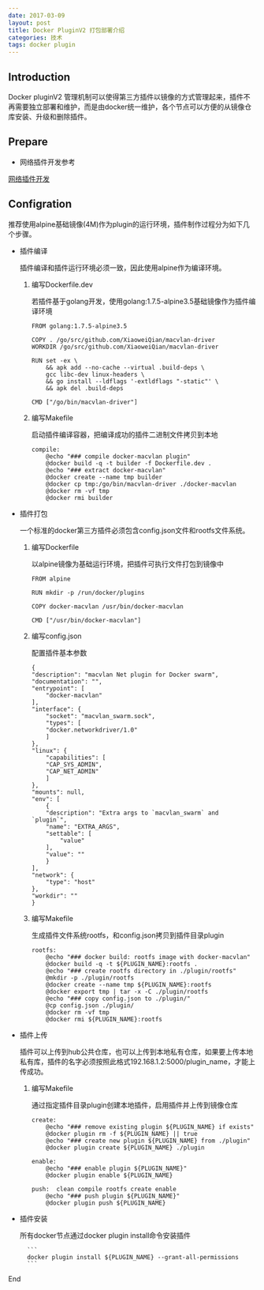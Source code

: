 ```yaml
---
date: 2017-03-09
layout: post
title: Docker PluginV2 打包部署介绍
categories: 技术
tags: docker plugin
---
```


## Introduction

Docker pluginV2 管理机制可以使得第三方插件以镜像的方式管理起来，插件不再需要独立部署和维护，而是由docker统一维护，各个节点可以方便的从镜像仓库安装、升级和删除插件。

## Prepare

* 网络插件开发参考

[网络插件开发](https://xiaoweiqian.github.io/note/docker-network-remote-driver/)

## Configration

推荐使用alpine基础镜像(4M)作为plugin的运行环境，插件制作过程分为如下几个步骤。

* 插件编译

    插件编译和插件运行环境必须一致，因此使用alpine作为编译环境。

    1. 编写Dockerfile.dev

        若插件基于golang开发，使用golang:1.7.5-alpine3.5基础镜像作为插件编译环境

        ```
        FROM golang:1.7.5-alpine3.5

        COPY . /go/src/github.com/XiaoweiQian/macvlan-driver
        WORKDIR /go/src/github.com/XiaoweiQian/macvlan-driver

        RUN set -ex \
            && apk add --no-cache --virtual .build-deps \
            gcc libc-dev linux-headers \
            && go install --ldflags '-extldflags "-static"' \
            && apk del .build-deps

        CMD ["/go/bin/macvlan-driver"]

        ```

    2. 编写Makefile

        启动插件编译容器，把编译成功的插件二进制文件拷贝到本地

        ```
        compile:
            @echo "### compile docker-macvlan plugin"
            @docker build -q -t builder -f Dockerfile.dev .
            @echo "### extract docker-macvlan"
            @docker create --name tmp builder
            @docker cp tmp:/go/bin/macvlan-driver ./docker-macvlan
            @docker rm -vf tmp
            @docker rmi builder
        ```

* 插件打包

    一个标准的docker第三方插件必须包含config.json文件和rootfs文件系统。

    1. 编写Dockerfile

        以alpine镜像为基础运行环境，把插件可执行文件打包到镜像中

        ```
        FROM alpine

        RUN mkdir -p /run/docker/plugins

        COPY docker-macvlan /usr/bin/docker-macvlan

        CMD ["/usr/bin/docker-macvlan"]
        ```

    2. 编写config.json

        配置插件基本参数

        ```
        {
        "description": "macvlan Net plugin for Docker swarm",
        "documentation": "",
        "entrypoint": [
            "docker-macvlan"
        ],
        "interface": {
            "socket": "macvlan_swarm.sock",
            "types": [
            "docker.networkdriver/1.0"
            ]
        },
        "linux": {
            "capabilities": [
            "CAP_SYS_ADMIN",
            "CAP_NET_ADMIN"
            ]
        },
        "mounts": null,
        "env": [
            {
            "description": "Extra args to `macvlan_swarm` and `plugin`",
            "name": "EXTRA_ARGS",
            "settable": [
                "value"
            ],
            "value": ""
            }
        ],
        "network": {
            "type": "host"
        },
        "workdir": ""
        }
        ```

    3. 编写Makefile

        生成插件文件系统rootfs，和config.json拷贝到插件目录plugin   

        ```
        rootfs:
            @echo "### docker build: rootfs image with docker-macvlan"
            @docker build -q -t ${PLUGIN_NAME}:rootfs .
            @echo "### create rootfs directory in ./plugin/rootfs"
            @mkdir -p ./plugin/rootfs
            @docker create --name tmp ${PLUGIN_NAME}:rootfs
            @docker export tmp | tar -x -C ./plugin/rootfs
            @echo "### copy config.json to ./plugin/"
            @cp config.json ./plugin/
            @docker rm -vf tmp
            @docker rmi ${PLUGIN_NAME}:rootfs 
        ```

* 插件上传

    插件可以上传到hub公共仓库，也可以上传到本地私有仓库，如果要上传本地私有库，插件的名字必须按照此格式192.168.1.2:5000/plugin_name，才能上传成功。

    1. 编写Makefile

        通过指定插件目录plugin创建本地插件，启用插件并上传到镜像仓库

        ```
        create:
            @echo "### remove existing plugin ${PLUGIN_NAME} if exists"
            @docker plugin rm -f ${PLUGIN_NAME} || true
            @echo "### create new plugin ${PLUGIN_NAME} from ./plugin"
            @docker plugin create ${PLUGIN_NAME} ./plugin

        enable:
            @echo "### enable plugin ${PLUGIN_NAME}"
            @docker plugin enable ${PLUGIN_NAME}

        push:  clean compile rootfs create enable
            @echo "### push plugin ${PLUGIN_NAME}"
            @docker plugin push ${PLUGIN_NAME}
        ```

* 插件安装

    所有docker节点通过docker plugin install命令安装插件

        ```
        docker plugin install ${PLUGIN_NAME} --grant-all-permissions
        ```

End

